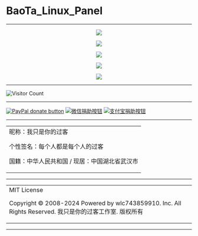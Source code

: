 # BaoTa_Linux_Panel

---

<p align="center">
  <img src="https://cdn.jsdelivr.net/gh/wlc743859910/BaoTa_Linux_Panel/img/1.webp">
</p>

<p align="center">
  <img src="https://cdn.jsdelivr.net/gh/wlc743859910/BaoTa_Linux_Panel/img/2.webp">
</p>

<p align="center">
  <img src="https://cdn.jsdelivr.net/gh/wlc743859910/BaoTa_Linux_Panel/img/3.webp">
</p>

<p align="center">
  <img src="https://cdn.jsdelivr.net/gh/wlc743859910/BaoTa_Linux_Panel/img/4.webp">
</p>

<p align="center">
  <img src="https://cdn.jsdelivr.net/gh/wlc743859910/BaoTa_Linux_Panel/img/5.webp">
</p>

---

![Visitor Count](https://profile-counter.glitch.me/{BaoTa_Linux_Panel}/count.svg)

---

[![PayPal donate button](https://img.shields.io/badge/PayPal-donate-green.svg)](https://paypal.me/)  [![微信捐助按钮](https://img.shields.io/badge/%E5%BE%AE%E4%BF%A1-%E5%90%91TA%E6%8D%90%E5%8A%A9-green.svg)](图片链接) [![支付宝捐助按钮](https://img.shields.io/badge/%E6%94%AF%E4%BB%98%E5%AE%9D-%E5%90%91TA%E6%8D%90%E5%8A%A9-green.svg)](图片链接)

---

<table>
    <tr>
        <td >
昵称：我只是你的过客

个性签名：每个人都是每个人的过客

国籍：中华人民共和国 / 现居：中国湖北省武汉市
        </center>
        </td>
    </tr>
</table>

---

<table>
    <tr>
        <td >
MIT License

Copyright © 2008-2024 Powered by wlc743859910. Inc. All Rights Reserved. 我只是你的过客工作室. 版权所有
        </center>
        </td>
    </tr>
</table>

---
